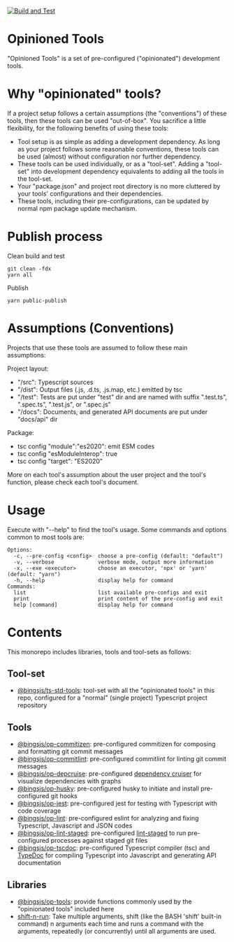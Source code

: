 [![Build and Test](https://github.com/bingtimren/op-tools/actions/workflows/build-test.yml/badge.svg)](https://github.com/bingtimren/op-tools/actions/workflows/build-test.yml)

# Opinioned Tools

"Opinioned Tools" is a set of pre-configured ("opinionated") development tools. 

<!-- toc -->

# Why "opinionated" tools?

If a project setup follows a certain assumptions (the "conventions") of these tools, then these tools can be used "out-of-box". You sacrifice a little flexibility, for the following benefits of using these tools:

- Tool setup is as simple as adding a development dependency. As long as your project follows some reasonable conventions, these tools can be used (almost) without configuration nor further dependency.
- These tools can be used individually, or as a "tool-set". Adding a "tool-set" into development dependency equivalents to adding all the tools in the tool-set.
- Your "package.json" and project root directory is no more cluttered by your tools' configurations and their dependencies.
- These tools, including their pre-configurations, can be updated by normal npm package update mechanism.

# Publish process

Clean build and test

```
git clean -fdx
yarn all
```

Publish

```
yarn public-publish
```


# Assumptions (Conventions)

Projects that use these tools are assumed to follow these main assumptions:

Project layout:
- "/src": Typescript sources 
- "/dist": Output files (.js, .d.ts, .js.map, etc.) emitted by tsc 
- "/test": Tests are put under "test" dir and are named with suffix ".test.ts", ".spec.ts", ".test.js", or ".spec.js"
- "/docs": Documents, and generated API documents are put under "docs/api" dir

Package:
- tsc config "module":"es2020": emit ESM codes
- tsc config "esModuleInterop": true
- tsc config "target": "ES2020"

More on each tool's assumption about the user project and the tool's function, please check each tool's document.

# Usage

Execute with "--help" to find the tool's usage. Some commands and options common to most tools are:
```
Options:
  -c, --pre-config <config>  choose a pre-config (default: "default")
  -v, --verbose              verbose mode, output more information
  -x, --exe <executor>       choose an executor, 'npx' or 'yarn' (default: "yarn")
  -h, --help                 display help for command
Commands:
  list                       list available pre-configs and exit
  print                      print content of the pre-config and exit
  help [command]             display help for command
```

# Contents

This monorepo includes libraries, tools and tool-sets as follows:

## Tool-set
- [@bingsjs/ts-std-tools](tool-sets/ts-std-tools): tool-set with all the "opinionated tools" in this repo, configured for a "normal" (single project) Typescript project repository

## Tools
- [@bingsjs/op-commitizen](tools/op-commitizen): pre-configured commitizen for composing and formatting git commit messages
- [@bingsjs/op-commitlint](tools/op-commitlint): pre-configured commitlint for linting git commit messages
- [@bingsjs/op-depcruise](tools/op-depcruise): pre-configured [dependency cruiser](https://www.npmjs.com/package/dependency-cruiser) for visualize dependencies with graphs
- [@bingsjs/op-husky](tools/op-husky): pre-configured husky to initiate and install pre-configured git hooks
- [@bingsjs/op-jest](tools/op-jest): pre-configured jest for testing with Typescript with code coverage
- [@bingsjs/op-lint](tools/op-lint): pre-configured eslint for analyzing and fixing Typescript, Javascript and JSON codes
- [@bingsjs/op-lint-staged](tools/op-lint-staged): pre-configured [lint-staged](https://github.com/okonet/lint-staged) to run pre-configured processes against staged git files
- [@bingsjs/op-tscdoc](tools/op-tscdoc): pre-configured Typescript compiler (tsc) and [TypeDoc](https://typedoc.org/) for compiling Typescript into Javascript and generating API documentation

## Libraries
- [@bingsjs/op-tools](tools/op-tools): provide functions commonly used by the "opinionated tools" included here
- [shift-n-run](tools/shift-n-run): Take multiple arguments, shift (like the BASH 'shift' built-in command) n arguments each time and runs a command with the arguments, repeatedly (or concurrently) until all arguments are used.


